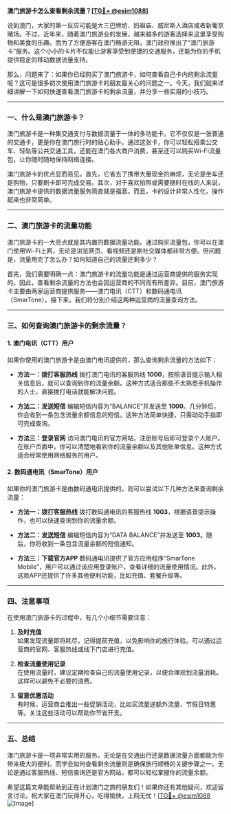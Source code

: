 **澳门旅游卡怎么查看剩余流量？[[TG💪+ @esim1088](https://t.me/s/esim1088)]**

说到澳门，大家的第一反应可能是大三巴牌坊、妈祖庙、威尼斯人酒店或者新葡京赌场。不过，近年来，随着澳门旅游业的发展，越来越多的游客选择来这里享受购物和美食的乐趣。而为了方便游客在澳门畅游无阻，澳门政府推出了“澳门旅游卡”服务。这个小小的卡片不仅能让游客享受到便捷的交通服务，还能为你的手机提供稳定的移动数据流量支持。

那么，问题来了：如果你已经购买了澳门旅游卡，如何查看自己卡内的剩余流量呢？这可是很多初次使用澳门旅游卡的朋友最关心的问题之一。今天，我们就来详细讲解一下如何快速查看澳门旅游卡的剩余流量，并分享一些实用的小技巧。

---

### **一、什么是澳门旅游卡？**

澳门旅游卡是一种集交通支付与数据流量于一体的多功能卡。它不仅仅是一张普通的交通卡，更是你在澳门旅行时的贴心助手。通过这张卡，你可以轻松搭乘公交车、轻轨等公共交通工具，还能在澳门各大商户消费，甚至还可以购买Wi-Fi流量包，让你随时随地保持网络连接。

澳门旅游卡的优点显而易见。首先，它省去了携带大量现金的麻烦，无论是坐车还是购物，只要刷卡即可完成交易。其次，对于喜欢拍照或需要随时在线的人来说，澳门旅游卡提供的数据流量服务简直就是福音。而且，卡的设计非常人性化，操作起来也非常简单。

---

### **二、澳门旅游卡的流量功能**

澳门旅游卡的一大亮点就是其内置的数据流量功能。通过购买流量包，你可以在澳门使用Wi-Fi上网，无论是浏览网页、看视频还是刷社交媒体都非常方便。但问题是，流量用完了怎么办？如何知道自己的流量还剩多少？

首先，我们需要明确一点：澳门旅游卡的流量功能是通过运营商提供的服务实现的。因此，查看剩余流量的方法也会因运营商的不同而有所差异。目前，澳门旅游卡主要由两家运营商提供服务——澳门电讯（CTT）和数码通电讯（SmarTone）。接下来，我们将分别介绍这两种运营商的流量查询方法。

---

### **三、如何查询澳门旅游卡的剩余流量？**

#### **1. 澳门电讯（CTT）用户**
如果你使用的澳门旅游卡是由澳门电讯提供的，那么查询剩余流量的方法如下：

- **方法一：拨打客服热线**
  拨打澳门电讯的客服热线 **1000**，按照语音提示输入相关信息后，就可以查询到你的流量余额。这种方式适合那些不太熟悉手机操作的人士，直接拨打电话就能解决问题。

- **方法二：发送短信**
  编辑短信内容为“BALANCE”并发送至 **1000**。几分钟后，你会收到一条包含流量余额信息的短信。这种方法简单快捷，只需动动手指即可完成查询。

- **方法三：登录官网**
  访问澳门电讯的官方网站，注册账号后即可登录个人账户。在账户页面中，你可以清楚地看到你的流量余额以及其他账单信息。这种方式适合经常使用网络服务的用户。

#### **2. 数码通电讯（SmarTone）用户**
如果你的澳门旅游卡是由数码通电讯提供的，则可以尝试以下几种方法来查询剩余流量：

- **方法一：拨打客服热线**
  拨打数码通电讯的客服热线 **1003**，根据语音提示操作，也可以快速查询到你的流量余额。

- **方法二：发送短信**
  编辑短信内容为“DATA BALANCE”并发送至 **1003**。随后，你将收到一条包含流量余额的短信通知。

- **方法三：下载官方APP**
  数码通电讯提供了官方应用程序“SmarTone Mobile”，用户可以通过该应用登录账户，查看详细的流量使用情况。此外，这款APP还提供了许多其他便利功能，比如充值、套餐升级等。

---

### **四、注意事项**

在使用澳门旅游卡的过程中，有几个小细节需要注意：

1. **及时充值**  
   如果发现流量即将耗尽，记得提前充值，以免影响你的旅行体验。可以通过运营商的官网、客服热线或线下门店进行充值。

2. **检查流量使用记录**  
   在使用流量时，建议定期检查自己的流量使用记录，以便合理规划流量消耗。这样可以避免不必要的浪费。

3. **留意优惠活动**  
   有时候，运营商会推出一些促销活动，比如买流量送额外流量、节假日特惠等。关注这些活动可以帮助你节省开支。

---

### **五、总结**

澳门旅游卡是一项非常实用的服务，无论是在交通出行还是数据流量方面都能为你带来极大的便利。而学会如何查看剩余流量则是确保旅行顺畅的关键步骤之一。无论是通过客服热线、短信查询还是官方网站，都可以轻松掌握你的流量余额。

希望这篇文章能帮助到正在计划澳门之旅的朋友们！如果你还有其他疑问，欢迎留言讨论。祝大家在澳门玩得开心，吃得愉快，上网无忧！[[TG💪+ @esim1088](https://t.me/s/esim1088) ![Image](https://i.postimg.cc/4NQfJmqS/Snipaste-2025-05-13-00-14-12.png)]